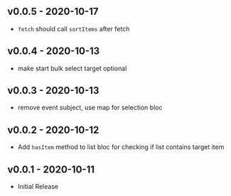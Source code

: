 ## v0.0.5 - 2020-10-17

* `fetch` should call `sortItems` after fetch

## v0.0.4 - 2020-10-13

* make start bulk select target optional

## v0.0.3 - 2020-10-13

* remove event subject, use map for selection bloc

## v0.0.2 - 2020-10-12

* Add `hasItem` method to list bloc for checking if list contains target item

## v0.0.1 - 2020-10-11

* Initial Release
